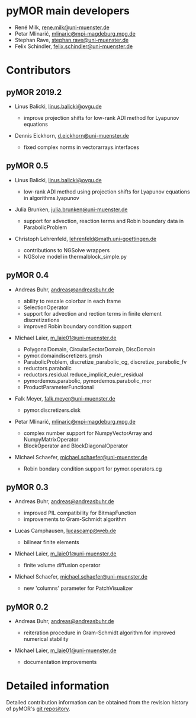 # pyMOR main developers

* René Milk, rene.milk@uni-muenster.de
* Petar Mlinarić, mlinaric@mpi-magdeburg.mpg.de
* Stephan Rave, stephan.rave@uni-muenster.de
* Felix Schindler, felix.schindler@uni-muenster.de


# Contributors

## pyMOR 2019.2

* Linus Balicki, linus.balicki@ovgu.de
    * improve projection shifts for low-rank ADI method for Lyapunov equations

* Dennis Eickhorn, d.eickhorn@uni-muenster.de
    * fixed complex norms in vectorarrays.interfaces


## pyMOR 0.5

* Linus Balicki, linus.balicki@ovgu.de
    * low-rank ADI method using projection shifts for Lyapunov equations in
      algorithms.lyapunov

* Julia Brunken, julia.brunken@uni-muenster.de
    * support for advection, reaction terms and Robin boundary data
      in ParabolicProblem

* Christoph Lehrenfeld, lehrenfeld@math.uni-goettingen.de
    * contributions to NGSolve wrappers
    * NGSolve model in thermalblock_simple.py


## pyMOR 0.4

* Andreas Buhr, andreas@andreasbuhr.de
    * ability to rescale colorbar in each frame
    * SelectionOperator
    * support for advection and rection terms in finite element discretizations
    * improved Robin boundary condition support

* Michael Laier, m_laie01@uni-muenster.de
    * PolygonalDomain, CircularSectorDomain, DiscDomain
    * pymor.domaindiscretizers.gmsh
    * ParabolicProblem, discretize_parabolic_cg, discretize_parabolic_fv
    * reductors.parabolic
    * reductors.residual.reduce_implicit_euler_residual
    * pymordemos.parabolic, pymordemos.parabolic_mor
    * ProductParameterFunctional

* Falk Meyer, falk.meyer@uni-muenster.de
    * pymor.discretizers.disk

* Petar Mlinarić, mlinaric@mpi-magdeburg.mpg.de
    * complex number support for NumpyVectorArray and NumpyMatrixOperator
    * BlockOperator and BlockDiagonalOperator

* Michael Schaefer, michael.schaefer@uni-muenster.de
    * Robin bondary condition support for pymor.operators.cg


## pyMOR 0.3

* Andreas Buhr, andreas@andreasbuhr.de
    * improved PIL compatibility for BitmapFunction
    * improvements to Gram-Schmidt algorithm

* Lucas Camphausen, lucascamp@web.de
    * bilinear finite elements

* Michael Laier, m_laie01@uni-muenster.de
    * finite volume diffusion operator

* Michael Schaefer, michael.schaefer@uni-muenster.de
    * new 'columns' parameter for PatchVisualizer


## pyMOR 0.2

* Andreas Buhr, andreas@andreasbuhr.de
    * reiteration procedure in Gram-Schmidt algorithm for improved numerical
      stability

* Michael Laier, m_laie01@uni-muenster.de
    * documentation improvements


# Detailed information

Detailed contribution information can be obtained from the revision history
of pyMOR's [git repository](https://github.com/pymor/pymor/graphs/contributors?type=c).
